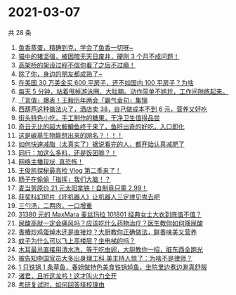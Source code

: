 # 2021-03-07

共 28 条

<!-- BEGIN ZHIHUVIDEO -->
<!-- 最后更新时间 Sun Mar 07 2021 18:07:43 GMT+0800 (China Standard Time) -->
1. [鱼香蒸蛋，精确到克，学会了鱼香一切呀~](https://www.zhihu.com/zvideo/1351586255688310785)
1. [猫中的猪坚强，被困暗无天日废井，硬刚 3 个月不成问题！](https://www.zhihu.com/zvideo/1351833403881291777)
1. [高架桥的架设过程不信你看了之后不过瘾！](https://www.zhihu.com/zvideo/1351207359382007808)
1. [除了你，身边的朋友都成熟了~](https://www.zhihu.com/zvideo/1350453075287613440)
1. [在美国 30 万美金买 600 平房子，还不如国内 100 平房子？为啥](https://www.zhihu.com/zvideo/1351541294569766912)
1. [每天 5 分钟，站着甩掉游泳圈、大肚腩。动作简单不尴尬，工作间隙练起来。](https://www.zhihu.com/zvideo/1351505674615148544)
1. [「言值」爆表！王毅历年两会「霸气金句」集锦](https://www.zhihu.com/zvideo/1351849839513161728)
1. [西葫芦这种做法火了，酒店卖 38，自己做成本不到 6 元，营养又好吃](https://www.zhihu.com/zvideo/1351826033096626176)
1. [街头特色小吃，手工制作的糖果，干净卫生值得品尝](https://www.zhihu.com/zvideo/1350823434751004672)
1. [奇丑无比的超大鮟鱇鱼终于来了，鱼肝出奇的好吃，入口即化](https://www.zhihu.com/zvideo/1350929357926526976)
1. [这是碳基生物能想出来的网名？！！！](https://www.zhihu.com/zvideo/1350501468605202432)
1. [如何快速减脂（太真实了）据说看完的人，都开始认真减肥了](https://www.zhihu.com/zvideo/1350045571848200192)
1. [同行：加这么多料，还是饭团嘛？！](https://www.zhihu.com/zvideo/1351517548047912960)
1. [网络主播现状, 真恐怖！](https://www.zhihu.com/zvideo/1351207284442427393)
1. [王俊凯探秘最高检 Vlog 第二季来了！](https://www.zhihu.com/zvideo/1351503088348413953)
1. [肠子在偷偷「指挥」我们大脑！？](https://www.zhihu.com/zvideo/1351856214054158336)
1. [麦当劳原价 21 元太阳拿铁！自制竟只需 2.99！](https://www.zhihu.com/zvideo/1351554267971563520)
1. [获奖科幻短片《坏机器人》让机器人三定律见鬼去吧](https://www.zhihu.com/zvideo/1351576670948827136)
1. [三勺汤，二两肉，一口增重](https://www.zhihu.com/zvideo/1351505879020335104)
1. [31380 元的 MaxMara 麦丝玛拉 101801 经典女士大衣到底值不值？](https://www.zhihu.com/zvideo/1351486140491460609)
1. [尿酸高就一定会痛风吗？应该吃什么药物治疗？医生教你如何降尿酸](https://www.zhihu.com/zvideo/1351252837557596160)
1. [香椿炒鸡蛋焯水还是直接炒？大厨教你正确做法，鲜香味美又营养](https://www.zhihu.com/zvideo/1351471889143967744)
1. [蚊子为什么可以飞上高楼层？坐电梯的吗？](https://www.zhihu.com/zvideo/1351107867454423040)
1. [木耳最忌直接用清水洗，等于吃虫卵，大厨教你一招，脏东西全跑光](https://www.zhihu.com/zvideo/1351457193083015168)
1. [被告知中国官员大多出身理工科 美主持人惊了：为啥不是律师？](https://www.zhihu.com/zvideo/1351453692508532736)
1. [1 只铁锅 1 条草鱼，春姐做特色美食铁锅炖鱼，坐院里边煮边涮真舒服](https://www.zhihu.com/zvideo/1351472732572360704)
1. [诸君，且听这龙吟！这才叫火力全开](https://www.zhihu.com/zvideo/1351260728062570496)
1. [考研复试时，如何回答择校理由](https://www.zhihu.com/zvideo/1351095687073902592)
<!-- END ZHIHUVIDEO -->
